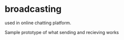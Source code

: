 # broadcasting
used in online chatting platform. 

Sample prototype of what sending and recieving works
